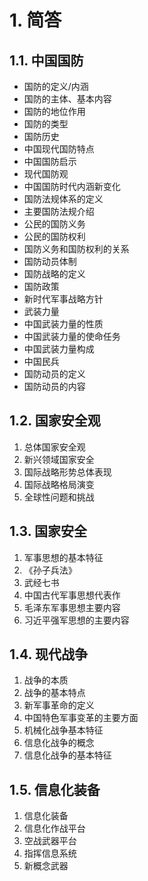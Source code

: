 # 1. 简答

## 1.1. 中国国防

- 国防的定义/内涵
- 国防的主体、基本内容
- 国防的地位作用
- 国防的类型
- 国防历史
- 中国现代国防特点
- 中国国防启示
- 现代国防观
- 中国国防时代内涵新变化
- 国防法规体系的定义
- 主要国防法规介绍
- 公民的国防义务
- 公民的国防权利
- 国防义务和国防权利的关系
- 国防动员体制
- 国防战略的定义
- 国防政策
- 新时代军事战略方针
- 武装力量
- 中国武装力量的性质
- 中国武装力量的使命任务
- 中国武装力量构成
- 中国民兵
- 国防动员的定义
- 国防动员的内容

## 1.2. 国家安全观

1. 总体国家安全观
2. 新兴领域国家安全
3. 国际战略形势总体表现
4. 国际战略格局演变
5. 全球性问题和挑战

## 1.3. 国家安全

1. 军事思想的基本特征
2. 《孙子兵法》
3. 武经七书
4. 中国古代军事思想代表作
5. 毛泽东军事思想主要内容
6. 习近平强军思想的主要内容

## 1.4. 现代战争

1. 战争的本质
2. 战争的基本特点
3. 新军事革命的定义
4. 中国特色军事变革的主要方面
5. 机械化战争基本特征
6. 信息化战争的概念
7. 信息化战争的基本特征

## 1.5. 信息化装备

1. 信息化装备
2. 信息化作战平台
3. 空战武器平台
4. 指挥信息系统
5. 新概念武器

